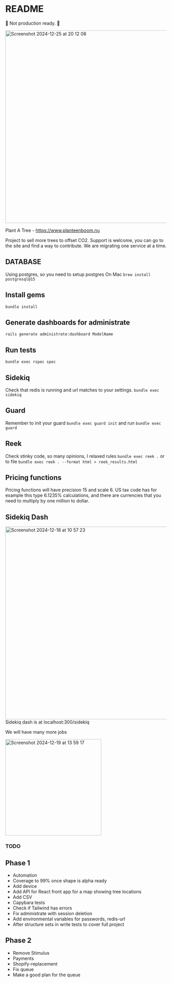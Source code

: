 # README

🌸 Not production ready. 🌸

<img width="600" alt="Screenshot 2024-12-25 at 20 12 08" src="https://github.com/user-attachments/assets/2e1e20f8-11bc-49d4-b70b-d58f38e55429" />

Plant A Tree - https://www.planteenboom.nu

Project to sell more trees to offset CO2.
Support is welcome, you can go to the site and find a way to contribute.
We are migrating one service at a time.

## DATABASE
Using postgres, so you need to setup postgres
On Mac
```brew install postgresql@15```

## Install gems
```bundle install```

## Generate dashboards for administrate
```rails generate administrate:dashboard ModelName```

## Run tests
```bundle exec rspec spec```

## Sidekiq
Check that redis is running and url matches to your settings.
```bundle exec sidekiq```

## Guard
Remember to init your guard
```bundle exec guard init```
and run
```bundle exec guard```

## Reek
Check stinky code, so many opinions, I relaxed rules
```bundle exec reek .```
or to file
```bundle exec reek . --format html > reek_results.html```

## Pricing functions
Pricing functions will have precision 15 and scale 6. US tax code has for example this type 6.1235% calculations, and there are currencies that you need to multiply by one million to dollar. 

## Sidekiq Dash
<img width="600" alt="Screenshot 2024-12-18 at 10 57 23" src="https://github.com/user-attachments/assets/3a4f7ab4-f668-4fd7-89a7-cb46a9fb8fb5" />
Sidekiq dash is at localhost:300/sidekiq

We will have many more jobs 

<img width="300" alt="Screenshot 2024-12-19 at 13 59 17" src="https://github.com/user-attachments/assets/1db084ec-d2c3-4c5c-932a-48d765fec7e4" />

### TODO

## Phase 1

* Automation
* Coverage to 99% once shape is alpha ready
* Add device
* Add API for React front app for a map showing tree locations
* Add CSV
* Capybara tests
* Check if Tailwind has errors
* Fix administrate with session deletion
* Add environmental variables for passwords, redis-url
* After structure sets in write tests to cover full project

## Phase 2

* Remove Stimulus
* Payments
* Shopify-replacement
* Fix queue
* Make a good plan for the queue
